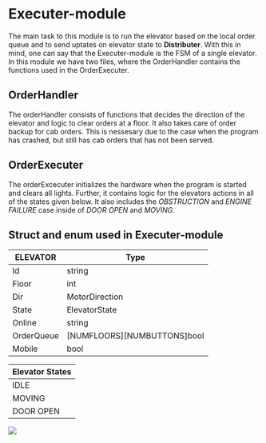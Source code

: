 # Executer-module

The main task to this module is to run the elevator based on the local order queue and to send uptates on elevator state to **Distributer**. With this in mind, one can say that the Executer-module is the FSM of a single elevator. In this module we have two files, where the OrderHandler contains the functions used in the OrderExecuter. 

## OrderHandler
The orderHandler consists of functions that decides the direction of the elevator and logic to clear orders at a floor. It also takes care of order backup for cab orders. This is nessesary due to the case when the program has crashed, but still has cab orders that has not been served.

## OrderExecuter
The orderExcecuter initializes the hardware when the program is started and clears all lights. Further, it contains logic for the elevators actions in all of the states given below. It also includes the *OBSTRUCTION* and *ENGINE FAILURE* case inside of *DOOR OPEN* and *MOVING*.


## Struct and enum used in Executer-module
ELEVATOR        | Type
--------------- | ---------------------------
Id              | string
Floor           | int
Dir             | MotorDirection
State           | ElevatorState
Online          | string
OrderQueue      | [NUMFLOORS][NUMBUTTONS]bool
Mobile          | bool


Elevator States |                     
--------------- |  
IDLE            | 
MOVING          | 
DOOR OPEN       | 


<img src="../statesElev.jpg">